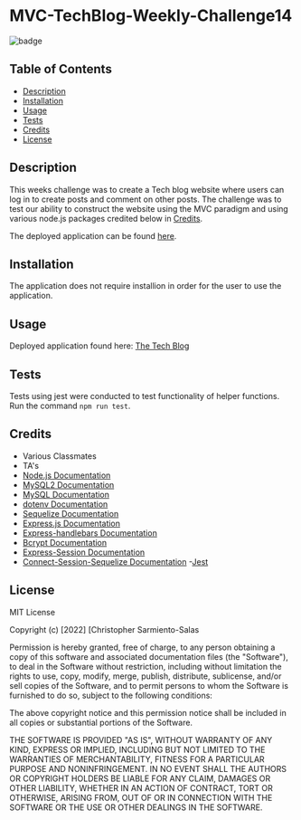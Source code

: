 # MVC-TechBlog-Weekly-Challenge14

![badge](https://img.shields.io/badge/license-MIT%20License-blue)

## Table of Contents

- [Description](#description)
- [Installation](#installation)
- [Usage](#usage)
- [Tests](#tests)
- [Credits](#credits)
- [License](#license)

## Description

This weeks challenge was to create a Tech blog website where users can log in to create posts and comment on other posts. The challenge was to test our ability to construct the website using the MVC paradigm and using various node.js packages credited below in [Credits](#credits).

The deployed application can be found [here](https://young-reaches-69054.herokuapp.com/).

## Installation

The application does not require installion in order for the user to use the application.

## Usage

Deployed application found here: [The Tech Blog](https://young-reaches-69054.herokuapp.com/)

## Tests

Tests using jest were conducted to test functionality of helper functions. Run the command <code>npm run test</code>.

## Credits

- Various Classmates
- TA's
- [Node.js Documentation](https://nodejs.org/en/docs/)
- [MySQL2 Documentation](https://www.npmjs.com/package/mysql2#documentation)
- [MySQL Documentation](https://dev.mysql.com/doc/refman/8.0/en/)
- [dotenv Documentation](https://www.npmjs.com/package/dotenv)
- [Sequelize Documentation](https://sequelize.org/docs/v6/)
- [Express.js Documentation](http://expressjs.com/en/4x/api.html)
- [Express-handlebars Documentation](https://www.npmjs.com/package/express-handlebars)
- [Bcrypt Documentation](https://www.npmjs.com/package/bcrypt)
- [Express-Session Documentation](https://www.npmjs.com/package/express-session)
- [Connect-Session-Sequelize Documentation](https://www.npmjs.com/package/connect-session-sequelize)
-[Jest](https://jestjs.io/docs/getting-started)

## License

MIT License

Copyright (c) [2022] [Christopher Sarmiento-Salas

Permission is hereby granted, free of charge, to any person obtaining a copy
of this software and associated documentation files (the "Software"), to deal
in the Software without restriction, including without limitation the rights
to use, copy, modify, merge, publish, distribute, sublicense, and/or sell
copies of the Software, and to permit persons to whom the Software is
furnished to do so, subject to the following conditions:

The above copyright notice and this permission notice shall be included in all
copies or substantial portions of the Software.

THE SOFTWARE IS PROVIDED "AS IS", WITHOUT WARRANTY OF ANY KIND, EXPRESS OR
IMPLIED, INCLUDING BUT NOT LIMITED TO THE WARRANTIES OF MERCHANTABILITY,
FITNESS FOR A PARTICULAR PURPOSE AND NONINFRINGEMENT. IN NO EVENT SHALL THE
AUTHORS OR COPYRIGHT HOLDERS BE LIABLE FOR ANY CLAIM, DAMAGES OR OTHER
LIABILITY, WHETHER IN AN ACTION OF CONTRACT, TORT OR OTHERWISE, ARISING FROM,
OUT OF OR IN CONNECTION WITH THE SOFTWARE OR THE USE OR OTHER DEALINGS IN THE
SOFTWARE.
